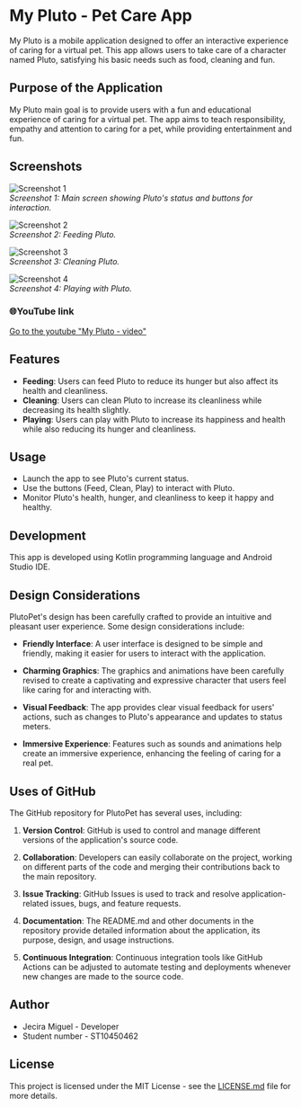 # My Pluto - Pet Care App

My Pluto is a mobile application designed to offer an interactive experience of caring for a virtual pet. This app allows users to take care of a character named Pluto, satisfying his basic needs such as food, cleaning and fun.

## Purpose of the Application

My Pluto main goal is to provide users with a fun and educational experience of caring for a virtual pet. The app aims to teach responsibility, empathy and attention to caring for a pet, while providing entertainment and fun.

## Screenshots

![Screenshot 1](screenshots/screenshot_main.png)  
_Screenshot 1: Main screen showing Pluto's status and buttons for interaction._

![Screenshot 2](screenshots/screenshot_feeding.png)  
_Screenshot 2: Feeding Pluto._

![Screenshot 3](screenshots/screenshot_cleaning.png)  
_Screenshot 3: Cleaning Pluto._

![Screenshot 4](screenshots/screenshot_playing.png)  
_Screenshot 4: Playing with Pluto._

### 🌐YouTube link

[Go to the youtube "My Pluto - video"](https://www.youtube.com/shorts/TM22RSGOwMw/)

## Features

- **Feeding**: Users can feed Pluto to reduce its hunger but also affect its health and cleanliness.
- **Cleaning**: Users can clean Pluto to increase its cleanliness while decreasing its health slightly.
- **Playing**: Users can play with Pluto to increase its happiness and health while also reducing its hunger and cleanliness.

## Usage

- Launch the app to see Pluto's current status.
- Use the buttons (Feed, Clean, Play) to interact with Pluto.
- Monitor Pluto's health, hunger, and cleanliness to keep it happy and healthy.

## Development

This app is developed using Kotlin programming language and Android Studio IDE.

## Design Considerations

PlutoPet's design has been carefully crafted to provide an intuitive and pleasant user experience. Some design considerations include:

- **Friendly Interface**: A user interface is designed to be simple and friendly, making it easier for users to interact with the application.

- **Charming Graphics**: The graphics and animations have been carefully revised to create a captivating and expressive character that users feel like caring for and interacting with.

- **Visual Feedback**: The app provides clear visual feedback for users' actions, such as changes to Pluto's appearance and updates to status meters.

- **Immersive Experience**: Features such as sounds and animations help create an immersive experience, enhancing the feeling of caring for a real pet.

## Uses of GitHub

The GitHub repository for PlutoPet has several uses, including:

1. **Version Control**: GitHub is used to control and manage different versions of the application's source code.

2. **Collaboration**: Developers can easily collaborate on the project, working on different parts of the code and merging their contributions back to the main repository.

3. **Issue Tracking**: GitHub Issues is used to track and resolve application-related issues, bugs, and feature requests.

4. **Documentation**: The README.md and other documents in the repository provide detailed information about the application, its purpose, design, and usage instructions.

5. **Continuous Integration**: Continuous integration tools like GitHub Actions can be adjusted to automate testing and deployments whenever new changes are made to the source code.

## Author

- Jecira Miguel - Developer
- Student number - ST10450462

## License

This project is licensed under the MIT License - see the [LICENSE.md](https://chat.openai.com/c/LICENSE.md) file for more details.
